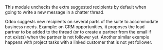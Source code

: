 This module unchecks the extra suggested recipients by default when
going to write a new message in a chatter thread.

Odoo suggests new recipients on several parts of the suite to
accommodate business needs. Example: on CRM opportunities, it proposes
the lead partner to be added to the thread (or to create a partner from
the email if not exists) when the partner is not follower yet. Another
similar example happens with project tasks with a linked customer that
is not yet follower.
